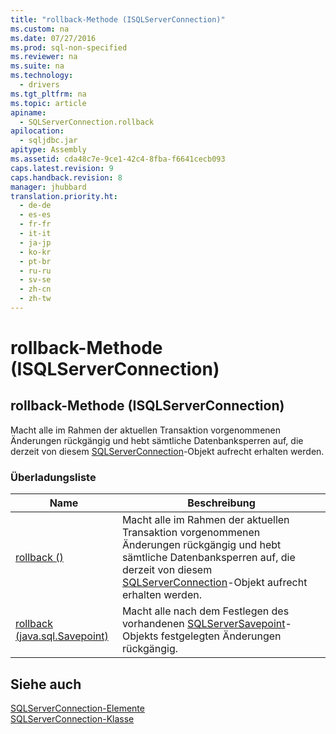 ```yaml
---
title: "rollback-Methode (ISQLServerConnection)"
ms.custom: na
ms.date: 07/27/2016
ms.prod: sql-non-specified
ms.reviewer: na
ms.suite: na
ms.technology: 
  - drivers
ms.tgt_pltfrm: na
ms.topic: article
apiname: 
  - SQLServerConnection.rollback
apilocation: 
  - sqljdbc.jar
apitype: Assembly
ms.assetid: cda48c7e-9ce1-42c4-8fba-f6641cecb093
caps.latest.revision: 9
caps.handback.revision: 8
manager: jhubbard
translation.priority.ht: 
  - de-de
  - es-es
  - fr-fr
  - it-it
  - ja-jp
  - ko-kr
  - pt-br
  - ru-ru
  - sv-se
  - zh-cn
  - zh-tw
---
```

# rollback-Methode (ISQLServerConnection)
    
## rollback\-Methode \(ISQLServerConnection\)  
 Macht alle im Rahmen der aktuellen Transaktion vorgenommenen Änderungen rückgängig und hebt sämtliche Datenbanksperren auf, die derzeit von diesem [SQLServerConnection](../content/SQLServerConnection-Class.md)\-Objekt aufrecht erhalten werden.  
  
### Überladungsliste  
  
|Name|Beschreibung|  
|----------|------------------|  
|[rollback \(\)](../content/rollback-Method---.md)|Macht alle im Rahmen der aktuellen Transaktion vorgenommenen Änderungen rückgängig und hebt sämtliche Datenbanksperren auf, die derzeit von diesem [SQLServerConnection](../content/SQLServerConnection-Class.md)\-Objekt aufrecht erhalten werden.|  
|[rollback \(java.sql.Savepoint\)](../content/rollback-Method--java.sql.Savepoint-.md)|Macht alle nach dem Festlegen des vorhandenen [SQLServerSavepoint](../content/SQLServerSavepoint-Class.md)\-Objekts festgelegten Änderungen rückgängig.|  
  
## Siehe auch  
 [SQLServerConnection-Elemente](../content/SQLServerConnection-Members.md)   
 [SQLServerConnection-Klasse](../content/SQLServerConnection-Class.md)  
  
  